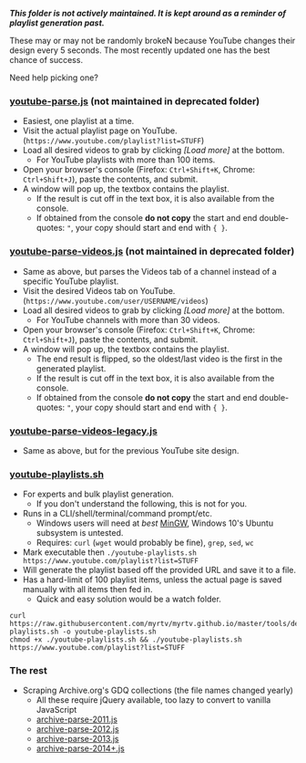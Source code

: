 ***This folder is not actively maintained. It is kept around as a reminder of playlist generation past.***

These may or may not be randomly brokeN because YouTube changes their design every 5 seconds. The most recently updated one has the best chance of success.

Need help picking one?

### [youtube-parse.js](youtube-parse.js) (not maintained in deprecated folder)
 - Easiest, one playlist at a time.
 - Visit the actual playlist page on YouTube. (`https://www.youtube.com/playlist?list=STUFF`)
 - Load all desired videos to grab by clicking *[Load more]* at the bottom.
   - For YouTube playlists with more than 100 items.
 - Open your browser's console (Firefox: `Ctrl+Shift+K`, Chrome: `Ctrl+Shift+J`), paste the contents, and submit.
 - A window will pop up, the textbox contains the playlist.
   - If the result is cut off in the text box, it is also available from the console.
   - If obtained from the console **do not copy** the start and end double-quotes: `"`, your copy should start and end with `{ }`.

### [youtube-parse-videos.js](youtube-parse-videos.js) (not maintained in deprecated folder)
 - Same as above, but parses the Videos tab of a channel instead of a specific YouTube playlist.
 - Visit the desired Videos tab on YouTube. (`https://www.youtube.com/user/USERNAME/videos`)
 - Load all desired videos to grab by clicking *[Load more]* at the bottom.
   - For YouTube channels with more than 30 videos.
 - Open your browser's console (Firefox: `Ctrl+Shift+K`, Chrome: `Ctrl+Shift+J`), paste the contents, and submit.
 - A window will pop up, the textbox contains the playlist.
   - The end result is flipped, so the oldest/last video is the first in the generated playlist.
   - If the result is cut off in the text box, it is also available from the console.
   - If obtained from the console **do not copy** the start and end double-quotes: `"`, your copy should start and end with `{ }`.

### [youtube-parse-videos-legacy.js](youtube-parse-legacy.js)
 - Same as above, but for the previous YouTube site design.

### [youtube-playlists.sh](youtube-playlists.sh)
 - For experts and bulk playlist generation.
   - If you don't understand the following, this is not for you.
 - Runs in a CLI/shell/terminal/command prompt/etc.
   - Windows users will need at *best* [MinGW](http://mingw.org/), Windows 10's Ubuntu subsystem is untested.
   - Requires: `curl` (`wget` would probably be fine), `grep`, `sed`, `wc`
 - Mark executable then `./youtube-playlists.sh https://www.youtube.com/playlist?list=STUFF`
 - Will generate the playlist based off the provided URL and save it to a file.
 - Has a hard-limit of 100 playlist items, unless the actual page is saved manually with all items then fed in.
   - Quick and easy solution would be a watch folder.

```
curl https://raw.githubusercontent.com/myrtv/myrtv.github.io/master/tools/deprecated/youtube-playlists.sh -o youtube-playlists.sh
chmod +x ./youtube-playlists.sh && ./youtube-playlists.sh https://www.youtube.com/playlist?list=STUFF
```

### The rest

 - Scraping Archive.org's GDQ collections (the file names changed yearly)
   - All these require jQuery available, too lazy to convert to vanilla JavaScript
   - [archive-parse-2011.js](archive-parse-2011.js)
   - [archive-parse-2012.js](archive-parse-2012.js)
   - [archive-parse-2013.js](archive-parse-2013.js)
   - [archive-parse-2014+.js](archive-parse-2014+.js)

